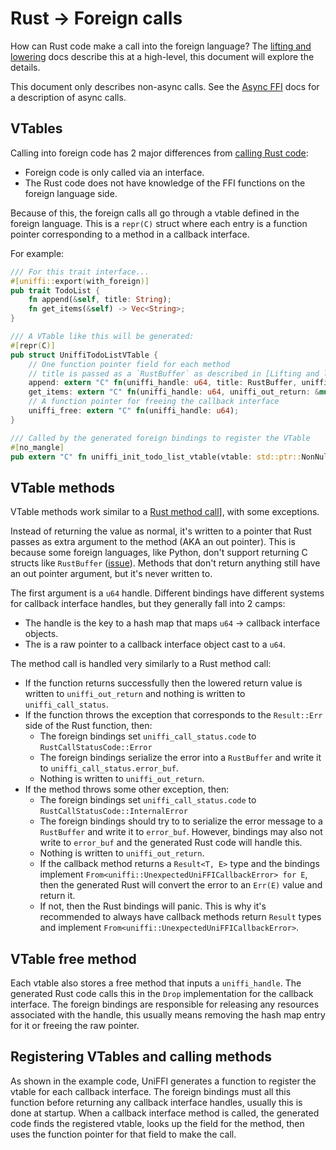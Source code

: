 # Rust -> Foreign calls

How can Rust code make a call into the foreign language?
The [lifting and lowering](./lifting_and_lowering.md) docs describe this at a high-level, this document will explore the details.

This document only describes non-async calls.
See the [Async FFI](./async-ffi.md) docs for a description of async calls.

## VTables

Calling into foreign code has 2 major differences from [calling Rust code](./rust_calls.md):

* Foreign code is only called via an interface.
* The Rust code does not have knowledge of the FFI functions on the foreign language side.

Because of this, the foreign calls all go through a vtable defined in the foreign language.
This is a `repr(C)` struct where each entry is a function pointer corresponding to a method in a callback interface.

For example:

```rust
/// For this trait interface...
#[uniffi::export(with_foreign)]
pub trait TodoList {
    fn append(&self, title: String);
    fn get_items(&self) -> Vec<String>;
}

/// A VTable like this will be generated:
#[repr(C)]
pub struct UniffiTodoListVTable {
    // One function pointer field for each method
    // title is passed as a `RustBuffer` as described in [Lifting and lowering](./lifting_and_lowering.md)
    append: extern "C" fn(uniffi_handle: u64, title: RustBuffer, uniffi_out_return: &mut (), uniffi_call_status: &mut RustCallStatus),
    get_items: extern "C" fn(uniffi_handle: u64, uniffi_out_return: &mut RustBuffer, uniffi_call_status: &mut RustCallStatus);
    // A function pointer for freeing the callback interface
    uniffi_free: extern "C" fn(uniffi_handle: u64);
}

/// Called by the generated foreign bindings to register the VTable
#[no_mangle]
pub extern "C" fn uniffi_init_todo_list_vtable(vtable: std::ptr::NonNull<UniffiTodoListVTable>) {...}
```


## VTable methods

VTable methods work similar to a [Rust method call](./rust_calls.md)], with some exceptions.

Instead of returning the value as normal, it's written to a pointer that Rust passes as extra argument to the method (AKA an out pointer).
This is because some foreign languages, like Python, don't support returning C structs like `RustBuffer` ([issue](https://github.com/python/cpython/issues/49960)).
Methods that don't return anything still have an out pointer argument, but it's never written to.

The first argument is a `u64` handle.
Different bindings have different systems for callback interface handles, but they generally fall into 2 camps:
* The handle is the key to a hash map that maps `u64` -> callback interface objects.
* The is a raw pointer to a callback interface object cast to a `u64`.

The method call is handled very similarly to a Rust method call:

* If the function returns successfully then the lowered return value is written to `uniffi_out_return` and nothing is written to `uniffi_call_status`.
* If the function throws the exception that corresponds to the `Result::Err` side of the Rust function, then:
  * The foreign bindings set `uniffi_call_status.code` to `RustCallStatusCode::Error`
  * The foreign bindings serialize the error into a `RustBuffer` and write it to `uniffi_call_status.error_buf`.
  * Nothing is written to `uniffi_out_return`.
* If the method throws some other exception, then:
  * The foreign bindings set `uniffi_call_status.code` to `RustCallStatusCode::InternalError`
  * The foreign bindings should try to to serialize the error message to a `RustBuffer` and write it to `error_buf`.
    However, bindings may also not write to `error_buf` and the generated Rust code will handle this.
  * Nothing is written to `uniffi_out_return`.
  * If the callback method returns a `Result<T, E>` type and the bindings implement `From<uniffi::UnexpectedUniFFICallbackError> for E`,
    then the generated Rust will convert the error to an `Err(E)` value and return it.
  * If not, then the Rust bindings will panic.
    This is why it's recommended to always have callback methods return `Result` types and implement `From<uniffi::UnexpectedUniFFICallbackError>`.

## VTable free method

Each vtable also stores a free method that inputs a `uniffi_handle`.
The generated Rust code calls this in the `Drop` implementation for the callback interface.
The foreign bindings are responsible for releasing any resources associated with the handle, this usually means removing the hash map entry for it or freeing the raw pointer.

## Registering VTables and calling methods

As shown in the example code, UniFFI generates a function to register the vtable for each callback interface.
The foreign bindings must all this function before returning any callback interface handles, usually this is done at startup.
When a callback interface method is called, the generated code finds the registered vtable, looks up the field for the method, then uses the function pointer for that field to make the call.
